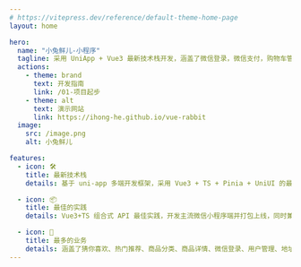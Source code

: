 ```yaml
---
# https://vitepress.dev/reference/default-theme-home-page
layout: home

hero:
  name: "小兔鲜儿-小程序"
  tagline: 采用 UniApp + Vue3 最新技术栈开发，涵盖了微信登录，微信支付，购物车管理，订单管理等功能。
  actions:
    - theme: brand
      text: 开发指南
      link: /01-项目起步
    - theme: alt
      text: 演示网站
      link: https://ihong-he.github.io/vue-rabbit
  image:
    src: /image.png
    alt: 小兔鲜儿

features:
  - icon: 🛠️
    title: 最新技术栈
    details: 基于 uni-app 多端开发框架，采用 Vue3 + TS + Pinia + UniUI 的最新组合开发，编码符合 ESLint + Prettierrc + Git Hooks 团队规范。

  - icon: 📦
    title: 最佳的实践
    details: Vue3+TS 组合式 API 最佳实践，开发主流微信小程序端并打包上线，同时兼容 H5 端，App 端。

  - icon: 🔑
    title: 最多的业务
    details: 涵盖了猜你喜欢、热门推荐、商品分类、商品详情、微信登录、用户管理、地址管理、购物车管理、订单管理等功能。包含微信登录，微信支付等业务。
---
```


